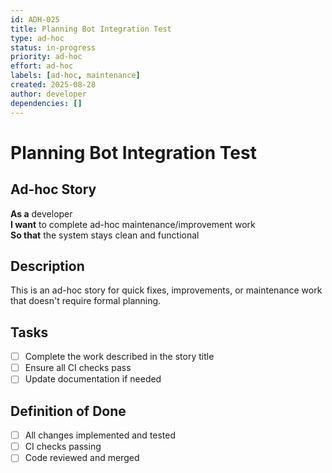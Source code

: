 ```yaml
---
id: ADH-025
title: Planning Bot Integration Test
type: ad-hoc
status: in-progress  
priority: ad-hoc
effort: ad-hoc
labels: [ad-hoc, maintenance]
created: 2025-08-28
author: developer
dependencies: []
---
```


# Planning Bot Integration Test

## Ad-hoc Story

**As a** developer  
**I want** to complete ad-hoc maintenance/improvement work  
**So that** the system stays clean and functional

## Description

This is an ad-hoc story for quick fixes, improvements, or maintenance work that doesn't require formal planning.

## Tasks

- [ ] Complete the work described in the story title
- [ ] Ensure all CI checks pass
- [ ] Update documentation if needed

## Definition of Done

- [ ] All changes implemented and tested
- [ ] CI checks passing
- [ ] Code reviewed and merged
